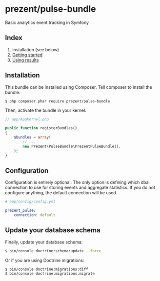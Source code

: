 prezent/pulse-bundle
====================

Basic analytics event tracking in Symfony

Index
-----

1. Installation (see below)
2. [Getting started](getting-started.md)
3. [Using results](using-results.md)


Installation
------------

This bundle can be installed using Composer. Tell composer to install the bundle:

```bash
$ php composer.phar require prezent/pulse-bundle
```

Then, activate the bundle in your kernel:

```php
// app/AppKernel.php

public function registerBundles()
{
    $bundles = array(
        // ...
        new Prezent\PulseBundle\PrezentPulseBundle(),
    );
}
```


Configuration
-------------

Configuration is entirely optional. The only option is defining which dbal connection
to use for storing events and aggregate statistics. If you do not configure anything, the default
connection will be used.

```yml
# app/config/config.yml

prezent_pulse:
    connection: default
```


Update your database schema
---------------------------

Finally, update your database schema:

```sh
$ bin/console doctrine:schema:update --force
```

Or if you are using Doctrine migrations:

```sh
$ bin/console doctrine:migrations:diff
$ bin/console doctrine:migrations:migrate
```
